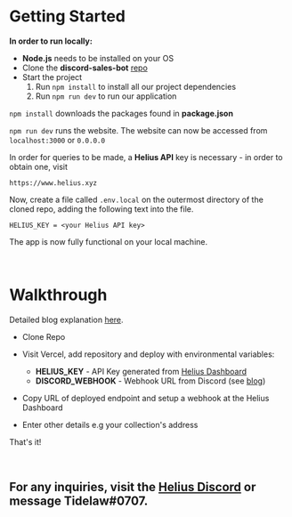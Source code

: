 # **Getting Started**

**In order to run locally:**


- **Node.js** needs to be installed on your OS
- Clone the **discord-sales-bot** [repo](https://github.com/Tidelaw/discord-sales-bot.git)
- Start the project
    1. Run `npm install` to install all our project dependencies
    2. Run `npm run dev` to run our application


`npm install` downloads the packages found in **package.json**

`npm run dev` runs the website. The website can now be accessed from `localhost:3000` or `0.0.0.0`

In order for queries to be made, a **Helius API** key is necessary - in order to obtain one, visit 

`https://www.helius.xyz `

Now, create a file called `.env.local` on the outermost directory of the cloned repo, adding the following text into the file.

```
HELIUS_KEY = <your Helius API key>
```
The app is now fully functional on your local machine.

<br>

# **Walkthrough**

Detailed blog explanation [here](https://helius-api.notion.site/Discord-Sales-Bot-4dee7df2dd814e99abaf593a62c28e62?pvs=4).

- Clone Repo
- Visit Vercel, add repository and deploy with environmental variables:
    - **HELIUS_KEY** - API Key generated from [Helius Dashboard](https://dev.helius.xyz/dashboard/app)
    - **DISCORD_WEBHOOK** - Webhook URL from Discord (see [blog](https://helius-api.notion.site/Discord-Sales-Bot-4dee7df2dd814e99abaf593a62c28e62?pvs=4))

- Copy URL of deployed endpoint and setup a webhook at the Helius Dashboard
- Enter other details e.g your collection's address

That's it!

<br>

## For any inquiries, visit the [Helius Discord](https://discord.gg/helius) or message Tidelaw#0707.